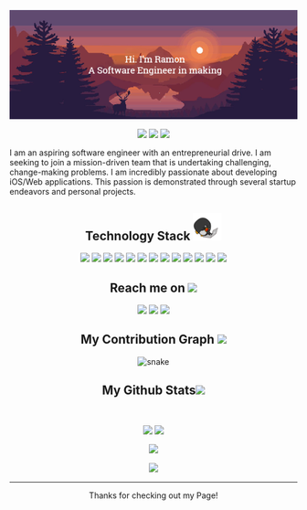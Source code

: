<p align="center">
 
</p align="center">
<img src="https://github.com/raaamonnn/raaamonnn/blob/main/assets/bg.png" />

<p align="center">
 
 <img src="https://badges.pufler.dev/visits/raaamonnn/raaamonnn"/> 
 <img src="https://badges.pufler.dev/repos/raaamonnn"/>
 <img src="https://badges.pufler.dev/commits/monthly/raaamonnn" />

  I am an aspiring software engineer with an entrepreneurial drive. I am seeking to join a mission-driven team that is undertaking challenging, change-making problems. I am incredibly passionate about developing iOS/Web applications. This passion is demonstrated through several startup endeavors and personal projects.
</p>

<h2 align="center">Technology Stack <img src="https://github.com/raaamonnn/raaamonnn/blob/main/assets/laptop.gif" width="50"></h2>

<p align="center">
<img src="https://img.shields.io/badge/-java-E34A86?style=flat-square&logo=java"/>
<img src="https://img.shields.io/badge/-C++-00599C?style=flat-square&logo=c"/>
<img src="https://img.shields.io/badge/-HTML5-E34F26?style=flat-square&logo=html5&logoColor=white"/>
<img src="https://img.shields.io/badge/-CSS3-1572B6?style=flat-square&logo=css3"/>
<img src="https://img.shields.io/badge/-Bootstrap-563D7C?style=flat-square&logo=bootstrap"/>
<img src="https://img.shields.io/badge/-Heroku-430098?style=flat-square&logo=heroku"/>
<img src="https://img.shields.io/badge/-JavaScript-black?style=flat-square&logo=javascript"/>
<img src="https://img.shields.io/badge/-Nodejs-black?style=flat-square&logo=Node.js"/>
<img src="https://img.shields.io/badge/-React-black?style=flat-square&logo=react"/>
<img src="https://img.shields.io/badge/-MongoDB-black?style=flat-square&logo=mongodb"/>
<img src="https://img.shields.io/badge/-MySQL-black?style=flat-square&logo=mysql"/>
<img src="https://img.shields.io/badge/-Git-black?style=flat-square&logo=git"/>
<img src="https://img.shields.io/badge/-GitHub-black?style=flat-square&logo=github"/>
</p>

<h2 align="center">Reach me on <img src="https://media0.giphy.com/media/jqNPzdTTxQfOgOqpO4/source.gif" width="50"></h2>

<p align="center">
<img src="https://img.shields.io/badge/LinkedIn-0077B5?style=for-the-badge&logo=linkedin&logoColor=white&link=https://www.linkedin.com/in/ramon-amini"/>
<img src="https://img.shields.io/badge/Mail-8B89CC?style=for-the-badge&logo=protonmail&logoColor=white&link=mailto:ramon@darilearner.com" />
<img src="https://img.shields.io/badge/-raaamonnn-purple?style=for-the-badge&logo=instagram&logoColor=white&link=https://www.instagram.com/ramon_amini"
</p>


<h2 align="center">
  My Contribution Graph <img src="https://media.giphy.com/media/xUA7aZeLE2e0P7Znz2/giphy.gif" width="50">
</h2>
<p align="center">
  <img src="https://github.com/raaamonnn/raaamonnn/raw/output/github-contribution-grid-snake.svg" alt="snake"></center>
</p>

<h2 align="center">
  My Github Stats<img src="https://media.giphy.com/media/VgCDAzcKvsR6OM0uWg/giphy.gif" width="50">
</h2>
 
<br>

<p align = "center">
  <img  src = "https://github-readme-stats.vercel.app/api?username=raaamonnn&show_icons=true&theme=radical&line_height=27">
  <img src = "https://github-readme-stats.vercel.app/api/top-langs/?username=raaamonnn&hide=python&theme=radical">
</p>

<p align = "center">
 <img  src="https://github-readme-streak-stats.herokuapp.com/?user=raaamonnn&show_icons=true&locale=en&layout=compact&theme=radical&line_height=0" />
</p> 

<p align = "center">
 <img src="https://activity-graph.herokuapp.com/graph?username=raaamonnn&theme=redical">
</p> 
<hr>
<p align="center">Thanks for checking out my Page!</p>
